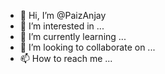 - 👋 Hi, I’m @PaizAnjay
- 👀 I’m interested in ...
- 🌱 I’m currently learning ...
- 💞️ I’m looking to collaborate on ...
- 📫 How to reach me ...

<!---
PaizAnjay/PaizAnjay is a ✨ special ✨ repository because its `README.md` (this file) appears on your GitHub profile.
You can click the Preview link to take a look at your changes.
--->
